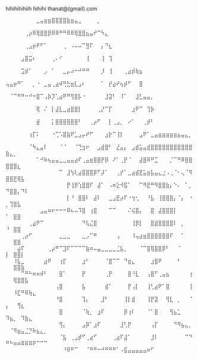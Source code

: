 hihihihihiih
hihihi
thanat@(gmail).com


⠀⠀⠀⠀⠀⠀⠀⠀⣀⣤⣶⣶⣿⣿⣿⣿⣷⣶⣤⣀⠀⠀⠀⠀⡀⠀⠀⠀⠀⠀⠀⠀⠀⠀⠀⠀⠀⠀⠀⠀⠀⠀⠀⠀⠀⠀⠀⠀⠀⠀⠀⠀⠀⠀⠀⠀⠀⠀⠀⠀
⠀⠀⠀⠀⠀⢀⡴⠿⢿⣿⣿⡿⠿⠿⠛⠛⠿⠿⢿⣿⣿⣦⣤⠞⠉⠳⣄⠀⠀⠀⠀⠀⠀⠀⠀⠀⠀⠀⠀⠀⠀⠀⠀⠀⠀⠀⠀⠀⠀⠀⠀⠀⠀⠀⠀⠀⠀⠀⠀⠀
⠀⠀⠀⠀⠀⢀⣠⡶⠟⠋⠁⠀⠀⠀⠀⢀⠀⠠⠤⠤⠉⣻⠏⠀⠀⡄⠙⣆⠀⠀⠀⠀⠀⠀⠀⠀⠀⠀⠀⠀⠀⠀⠀⠀⠀⠀⠀⠀⠀⠀⠀⠀⠀⠀⠀⠀⠀⠀⠀⠀
⠀⠀⠀⠀⣠⣿⣭⠆⠀⠀⠀⠀⢀⠄⠊⠀⠀⠀⠀⠀⠀⢸⠀⠀⠀⢸⠀⢹⠀⠀⠀⠀⠀⠀⠀⠀⠀⠀⠀⠀⠀⠀⠀⠀⠀⠀⠀⠀⠀⠀⠀⠀⠀⠀⠀⠀⠀⠀⠀⠀
⠀⠀⠀⠀⣩⡾⠁⠀⠀⠀⡠⠀⠁⠀⠀⣀⡤⠴⠒⠚⠛⠛⠀⠀⠀⡸⠀⢸⠀⠀⠀⢀⣴⡾⢷⣦⠀⠀⠀⠀⠀⠀⠀⠀⠀⠀⠀⠀⠀⠀⠀⠀⠀⠀⠀⠀⠀⠀⠀⠀
⢤⣤⡶⠛⠁⠀⠀⡀⠐⠀⣀⣤⢀⣴⠾⢛⣓⣶⣇⣠⠆⠀⠀⠀⠀⠁⠀⡞⣴⠞⢦⡾⠋⠀⠀⣿⠀⠀⠀⠀⠀⠀⠀⠀⠀⠀⠀⠀⠀⠀⠀⠀⠀⠀⠀⠀⠀⠀⠀⠀
⠀⠈⠉⠛⠛⠒⠚⠒⣿⠉⢠⡷⡹⢁⣴⠟⠛⢻⣿⡧⠐⠀⠀⠀⠀⠀⣸⣽⠃⠀⠸⠁⠀⠀⣸⣃⣤⣤⡀⠀⠀⠀⠀⠀⠀⠀⠀⠀⠀⠀⠀⠀⠀⠀⠀⠀⠀⠀⠀⠀
⠀⠀⠀⠀⠀⠀⠀⠀⢿⠀⠌⠀⡇⣼⣇⣀⣴⣿⣿⡇⠀⠀⠀⠀⢀⡜⠉⡏⠀⠀⠀⠀⠀⣰⠟⠉⠀⢹⡷⠀⠀⠀⠀⠀⠀⠀⠀⠀⠀⠀⠀⠀⠀⠀⠀⠀⠀⠀⠀⠀
⠀⠀⠀⠀⠀⠀⠀⠀⣾⠀⠀⠀⡅⣿⣿⣿⣿⣿⣿⠃⠀⠀⢀⡴⠋⠀⠀⡇⢀⣠⡀⠀⠔⠁⠀⠀⢀⡾⠃⠀⠀⠀⠀⠀⠀⠀⠀⠀⠀⠀⠀⠀⠀⠀⠀⠀⠀⠀⠀⠀
⠀⠀⠀⠀⠀⠀⢰⡏⠅⠀⠀⠀⠐⢉⠡⣿⣷⠟⣁⣠⡤⠞⠋⠀⠀⠀⣰⡗⠉⢸⡇⠀⠀⠀⠀⣠⠟⠁⣀⣤⣶⣶⣶⣶⣶⣦⣤⣄⡀⠀⠀⠀⠀⠀⠀⠀⠀⠀⠀⠀
⠀⠀⠀⠀⠀⠀⠈⠳⣄⣤⠇⠀⠀⠀⠈⠈⠀⠀⠈⢙⣲⠖⠀⠀⣠⣾⣿⠃⠀⣜⣤⡄⠀⣠⣾⣥⣤⣾⣿⣿⣿⣿⣿⣿⣿⣿⣿⣿⣿⣷⣄⡀⠀⠀⠀⠀⠀⠀⠀⠀
⠀⠀⠀⠀⠀⠀⠀⠀⠁⠚⠷⢦⣤⣤⣀⣀⣤⣤⣴⠏⢀⣤⣶⣿⣿⡟⡿⠀⠜⠁⢀⡟⠈⠀⠀⣼⣿⠿⠛⣉⠀⠀⠀⡈⠉⠛⠿⣿⣿⣿⣿⣿⣆⠀⠀⠀⠀⠀⠀⠀
⠀⠀⠀⠀⠀⠀⠀⠀⠀⠀⠀⠀⠀⠀⠉⠀⣸⢳⢇⣴⣿⣿⣿⡿⠋⡼⠁⠀⠀⢀⡞⠁⣀⣴⣾⣟⣥⣶⣧⣤⣄⣐⠠⢀⠈⠂⢄⠈⠻⣿⣿⣟⢿⣧⠀⠀⠀⠀⠀⠀
⠀⠀⠀⠀⠀⠀⠀⠀⠀⠀⠀⠀⠀⠀⠀⠀⡟⢸⡿⢱⣿⣿⠏⠀⣼⠁⠀⠠⠶⣕⠺⣯⠁⠀⠀⠉⠻⣟⠛⠻⣿⣿⣷⡄⠑⠄⠀⠁⡀⠙⣿⣿⡄⠙⠇⠀⠀⠀⠀⠀
⠀⠀⠀⠀⠀⠀⠀⠀⠀⠀⠀⠀⠀⠀⠀⠀⡇⠘⠀⣿⣿⠇⠀⣼⠇⠀⠀⣀⣠⣟⡴⠏⠐⢲⢂⠀⠀⠘⣧⠀⢸⣿⣿⣿⡄⠈⡄⠀⠐⡀⢹⣿⣧⠀⠀⠀⠀⠀⠀⠀
⠀⠀⠀⠀⠀⠀⠀⠀⠀⣠⣤⠶⠖⠒⠒⠒⠿⠦⠤⠹⣿⠀⢰⣿⠀⠀⠀⠉⠉⠀⠀⠀⠌⢮⣿⡄⠀⠀⣿⠀⣼⣿⣿⣿⡇⠀⠀⠀⠀⠁⠀⣿⣿⠀⠀⠀⠀⠀⠀⠀
⠀⠀⠀⠀⠀⠀⢀⣴⠟⠉⠀⠀⠀⠀⠀⠀⠀⠀⠀⠀⠙⢧⣌⣿⠀⠀⠀⠀⠀⠀⠀⠀⠀⢸⡿⡇⠀⠀⣿⣾⣿⣿⣿⣿⠇⠀⡀⠀⠀⠘⠀⣿⣿⠀⠀⠀⠀⠀⠀⠀
⠀⠀⠀⠀⢀⡴⠋⠀⠀⠀⠀⠀⠀⠀⣀⣀⣀⠀⠀⠀⣀⡠⠉⠛⠀⠀⠀⠀⠀⢠⠀⠀⠀⠸⢤⣴⣶⣿⣿⣿⣿⣿⣿⠏⠀⠀⠁⠀⠀⠀⠀⣿⣿⠀⠀⠀⠀⠀⠀⠀
⠀⠀⠀⣴⠏⠀⠀⠀⠀⠀⠀⢀⡴⠛⠉⣹⠏⠉⠉⠉⠉⣷⠶⠤⣤⣀⣀⣀⣀⣈⣧⡀⠀⠀⠀⠈⠉⣿⢿⣿⣿⡿⠃⠀⠀⠈⠀⠀⠀⡇⠀⣿⣿⡇⠀⠀⠀⠀⠀⠀
⠀⠀⠸⣧⣀⠀⠀⠀⠀⠀⣴⠟⠀⠀⢰⡏⠀⠀⠀⠀⣰⠃⠀⠀⠀⠀⠈⣿⠉⠉⠀⠙⣶⣄⠀⠀⠀⠀⣰⣿⠟⠀⠀⠀⠀⠃⠀⠀⠀⠀⠀⣿⣿⣷⠀⠀⠀⠀⠀⠀
⠀⠀⠀⠀⠉⠛⠓⠶⠶⠾⠃⠀⠀⠀⣿⠁⠀⠀⠀⠀⡟⠀⠀⠀⠀⠀⢀⡟⠀⠀⠀⠀⣿⠘⣇⠀⠀⢠⣿⠋⢀⣤⣦⠀⠀⠀⠀⠀⢰⠀⠀⢿⣿⣿⣧⠀⠀⠀⠀⠀
⠀⠀⠀⠀⠀⠀⠀⠀⠀⠀⠀⠀⠀⢠⣿⠀⠀⠀⠀⠀⣧⠀⠀⠀⠀⠀⣾⠁⠀⠀⠀⠀⡟⢠⡇⠀⠀⢸⢃⣴⠟⠁⣿⠀⠀⠀⠀⠀⢸⠀⠀⠸⣏⠛⠿⢷⣄⠀⠀⠀
⠀⠀⠀⠀⠀⠀⠀⠀⠀⠀⠀⠀⠀⠘⣿⠀⠀⠀⠀⠀⢹⡄⠀⠀⠀⣸⠃⠀⠀⠀⠀⢸⡇⣾⠀⠀⠀⢸⡟⣽⠀⠀⢻⣇⠀⡀⠀⠀⠈⡄⠀⠀⢻⣆⠀⠀⠀⠀⠀⠀
⠀⠀⠀⠀⠀⠀⠀⠀⠀⠀⠀⠀⠀⠀⣿⠀⠀⠀⠀⠀⠈⢷⡀⠀⣰⠏⠀⠀⠀⠀⠀⡿⢰⠇⠀⠀⠀⠈⠁⣿⠀⠀⠀⢻⣦⣁⠀⠀⠀⠹⣦⡀⠀⠹⣷⣄⠀⠀⠀⠀
⠀⠀⠀⠀⠀⠀⠀⠀⠀⠀⠀⠀⠀⠀⢻⡄⠀⠀⠀⠀⣠⡿⠁⣰⠏⠀⠀⠀⠀⠀⣸⢃⡟⠀⠀⠀⠀⠀⢠⡏⠀⠀⠀⠀⠙⠻⣦⣄⡀⠀⠈⠻⣶⣤⣈⡙⠷⣦⣄⡀
⠀⠀⠀⠀⠀⠀⠀⠀⠀⠀⠀⠀⠀⠀⠈⣧⠀⢀⣠⡾⠋⢀⣴⠋⠀⠀⠀⠀⢀⣴⠏⣼⠁⠀⠀⠀⠀⠀⣸⠇⠀⠀⠀⠀⠀⠀⠀⠉⠙⠛⠓⠶⠶⠿⠿⠿⠟⠉⠉⠉
⠀⠀⠀⠀⠀⠀⠀⠀⠀⠀⠀⠀⠀⠀⠀⠘⠿⠛⠉⠀⠀⠈⠛⠛⠒⠚⠛⠛⠛⠁⠠⣯⣤⣤⣤⣤⣤⠶⠋⠀⠀⠀⠀⠀⠀⠀⠀⠀⠀⠀⠀⠀⠀⠀⠀⠀⠀⠀⠀⠀
